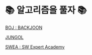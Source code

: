 # :books: 알고리즘을 풀자 :books:

[BOJ : BACKJOON](https://www.acmicpc.net/)

[JUNGOL](http://www.jungol.co.kr/)

[SWEA : SW Expert Academy](https://swexpertacademy.com/)
